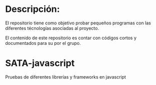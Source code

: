 # Descripción:

El repositorio tiene como objetivo probar pequeños programas con las diferentes técnologías asociadas al proyecto.

El contenido de este repositorio es contar con códigos cortos y documentados para su por el grupo.

# SATA-javascript
Pruebas de diferentes librerías y frameworks en javascript
